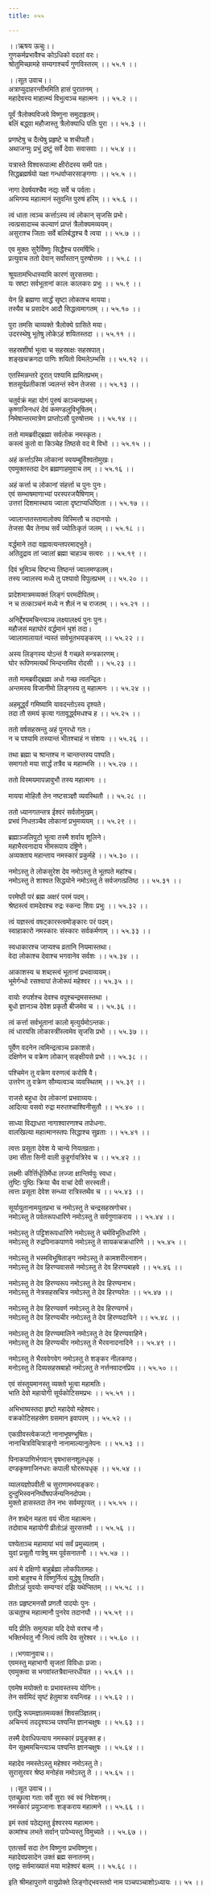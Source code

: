 ```yaml
---
title: ०५५

---
```

।।ऋषय ऊचुः।।  
गुणकर्मप्रभावैश्च कोऽधिको वदतां वरः।  
श्रोतुमिच्छामहे सम्यगाश्चर्यं गुणविस्तरम् ।। ५५.१ ।।  
  
।।सूत उवाच।।  
अत्राप्युदाहरन्तीममिति हासं पुरातनम् ।  
महादेवस्य माहात्म्यं विभुत्वञ्च महात्मनः ।। ५५.२ ।।  
  
पूर्वं त्रैलोक्यविजये विष्णुना समुदाहृतम्।  
बलिं बद्ध्वा महौजास्तु त्रैलोक्याधि पतिः पुरा ।। ५५.३ ।।  
  
प्रणष्टेषु च दैत्येषु प्रहृष्टे च शचीपतौ।  
अथाजग्मुः प्रभुं द्रष्टुं सर्वे देवाः सवासवाः ।। ५५.४ ।।  
  
यत्रास्ते विश्वरूपात्मा क्षीरोदस्य समी पतः।  
सिद्धब्रह्मर्षयो यक्षा गन्धर्वाप्सरसाङ्गणाः ।। ५५.५ ।।  
  
नागा देवर्षयश्चैव नद्यः सर्वे च पर्वताः।  
अभिगम्य महात्मानं स्तुवन्ति पुरुषं हरिम् ।। ५५.६ ।।  
  
त्वं धाता त्वञ्च कर्त्ताऽस्य त्वं लोकान् सृजसि प्रभो।  
त्वत्प्रसादाच्च कल्याणं प्राप्तं त्रैलोक्यमव्ययम्।  
असुराश्च जिताः सर्वे बलिर्बद्धश्च वै त्वया ।। ५५.७ ।।  
  
एव मुक्तः सुरैर्विष्णुः सिद्धैश्च परमर्षिभिः।  
प्रत्युवाच ततो देवान् सर्वांस्तान् पुरुषोत्तमः ।। ५५.८ ।।  
  
श्रूयतामभिधास्यामि कारणं सुरसत्तमाः।  
यः स्रष्टा सर्वभूतानां कालः कालकरः प्रभुः ।। ५५.९ ।।  
  
येन हि ब्रह्मणा सार्द्धं सृष्टा लोकाश्च मायया।  
तस्यैव च प्रसादेन आदौ सिद्धत्वमागतम् ।। ५५.१० ।।  
  
पुरा तमसि चाव्यक्ते त्रैलोक्ये ग्रासिते मया।  
उदरस्थेषु भूतेषु लोकेऽहं शयितस्तदा ।। ५५.११ ।।  
  
सहस्रशीर्षा भूत्वा च सहस्राक्षः सहस्रपात्।  
शङ्खचक्रगदा पाणिः शयितो विमलेऽम्भसि ।। ५५.१२ ।।  
  
एतस्मिन्नन्तरे दूरात् पश्यामि ह्यमितप्रभम्।  
शतसूर्यप्रतीकाशं ज्वलन्तं स्वेन तेजसा ।। ५५.१३ ।।  
  
चतुर्वक्रं महा योगं पुरुषं काञ्चनप्रभम्।  
कृष्णाजिनधरं देवं कमण्डलुविभूषितम्।  
निमेषान्तरमात्रेण प्राप्तोऽसौ पुरुषोत्तमः ।। ५५.१४ ।।  
  
ततो मामब्रवीद्ब्रह्मा सर्वलोक नमस्कृतः।  
कस्त्वं कुतो वा किञ्चेह तिष्ठसे वद मे विभो ।। ५५.१५ ।।  
  
अहं कर्त्ताऽस्मि लोकानां स्वयम्बूर्विश्वतोमुखः।  
एवमुक्तस्तदा देन ब्रह्मणाहमुवाच तम् ।। ५५.१६ ।।  
  
अहं कर्त्ता च लोकानां संहर्त्ता च पुनः पुनः।  
एवं सम्भाषमाणाभ्यां परस्परजयैषिणाम्।  
उत्तरां दिशमास्थाय ज्वाला दृष्टाप्यधिष्ठिता ।। ५५.१७ ।।  
  
ज्वालान्ततस्तामालोक्य विस्मित्तौ च तदानयोः ।  
तेजसा चैव तेनाथ सर्वं ज्योतिःकृतं जलम् ।। ५५.१८ ।।  
  
वर्द्धमाने तदा वह्नावत्यन्तपरमाद्भुते।  
अतिदुद्राव तां ज्वालां ब्रह्मा चाहञ्च सत्वरः ।। ५५.१९ ।।  
  
दिवं भूमिञ्च विष्टभ्य तिष्ठन्तं ज्वालमण्डलम्।  
तस्य ज्वालस्य मध्ये तु पश्यावो विपुलप्रभम् ।। ५५.२० ।।  
  
प्रादेशमात्रमव्यक्तं लिङ्गं परमदीपितम्।  
न च तत्काञ्चनं मध्ये न शैलं न च राजतम् ।। ५५.२१ ।।  
  
अनिर्द्देश्यमचिन्त्यञ्च लक्ष्यालक्ष्यं पुनः पुनः।  
महौजसं महाघोरं वर्द्धमानं भृशं तदा।  
ज्वालामालायतं न्यस्तं सर्वभूतभयङ्करम् ।। ५५.२२ ।।  
  
अस्य लिङ्गस्य योऽन्तं वै गच्छते मन्त्रकारणम्।  
घोर रूपिणमत्यर्थं भिन्दन्तमिव रोदसी ।। ५५.२३ ।।  
  
ततो मामब्रवीद्ब्रह्मा अधो गच्छ त्वतन्द्रितः।  
अन्तमस्य विजानीमो लिङ्गस्य तु महात्मनः ।। ५५.२४ ।।  
  
अहमूर्द्ध्वं गमिष्यामि यावदन्तोऽस्य दृश्यते।  
तदा तौ समयं कृत्वा गतावूर्द्ध्वमधश्च ह ।। ५५.२५ ।।  
  
ततो वर्षसहस्रन्तु अहं पुनरधो गतः।  
न च पश्यामि तस्यान्तं भीतश्चाहं न संशयः ।। ५५.२६ ।।  
  
तथा ब्रह्मा च श्रान्तश्च न चान्तन्तस्य पश्यति।  
समागतो मया सार्द्धं तत्रैव च महाम्भसि ।। ५५.२७ ।।  
  
ततो विस्मयमापन्नावुभौ तस्य महात्मनः ।।  
  
मायया मोहितौ तेन नष्टसञ्ज्ञौ व्यवस्थितौ ।। ५५.२८ ।।  
  
ततो ध्यानगतन्तत्र ईश्वरं सर्वतोमुखम्।  
प्रभवं निधऩञ्चैव लोकानां प्रभुमव्ययम् ।। ५५.२९ ।।  
  
ब्रह्माञ्जलिपुटो भूत्वा तस्मै शर्वाय शूलिने।  
महाभैरवनादाय भीमरूपाय दंष्ट्रिणे।  
अव्यक्ताय महान्ताय नमस्कारं प्रकुर्महे ।। ५५.३० ।।  
  
नमोऽस्तु ते लोकसुरेश देव नमोऽस्तु ते भूतपते महांश्च।  
नमोऽस्तु ते शाश्वत सिद्धयोने नमोऽस्तु ते सर्वजगत्प्रतिष्ठ ।। ५५.३१ ।।  
  
परमेष्ठी परं ब्रह्म अक्षरं परमं पदम्।  
श्रेष्ठस्त्वं वामदेवश्च रुद्रः स्कन्दः शिवः प्रभुः ।। ५५.३२ ।।  
  
त्वं यज्ञस्त्वं वषट्‌कारस्त्वमोङ्कारः परं पदम्।  
स्वाहाकारो नमस्कारः संस्कारः सर्वकर्मणाम् ।। ५५.३३ ।।  
  
स्वधाकारश्च जाप्यश्च व्रतानि नियमास्तथा।  
वेदा लोकाश्च देवाश्च भगवानेव सर्वशः ।। ५५.३४ ।।  
  
आकाशस्य च शब्दस्त्वं भूतानां प्रभवाव्ययम्।  
भूमेर्गन्धो रसश्वापां तेजोरूपं महेश्वर ।। ५५.३५ ।।  
  
वायोः रुपर्शश्च देवश्च वपुश्चन्द्रमसस्तथा ।  
बुधो ज्ञानञ्च देवेश प्रकृतौ बीजमेव च ।। ५५.३६ ।।  
  
त्वं कर्त्ता सर्वभूतानां कालो मृत्युर्यमोऽन्तकः।  
त्वं धारयसि लोकास्त्रींस्त्वमेव सृजसि प्रभो ।। ५५.३७ ।।  
  
पूर्वेण वदनेन त्वमिन्द्रत्वञ्च प्रकाशसे।  
दक्षिणेन च वक्रेण लोकान् सङ्क्षीयसे प्रभो ।। ५५.३८ ।।  
  
पश्चिमेन तु वक्रेण वरुणत्वं करोषि वै।  
उत्तरेण तु वक्रेण सौम्यत्वञ्च व्यवस्थितम् ।। ५५.३९ ।।  
  
राजसे बहुधा देव लोकानां प्रभवाव्ययः।  
आदित्या वसवो रुद्रा मरुतश्चाश्विनीसुतौ ।। ५५.४० ।।  
  
साध्या विद्याधरा नागाश्वारणाश्च तपोधनाः.  
वालखिल्या महात्मानस्तपः सिद्धाश्च सुव्रताः ।। ५५.४१ ।।  
  
त्वत्तः प्रसूता देवेश ये चान्ये नियतव्रताः।  
उमा सीता सिनी वाली कुहूर्गायत्रिरेव च ।। ५५.४२ ।।  
  
लक्ष्मीः कीर्त्तिर्धृतिर्मेधा लज्जा क्षान्तिर्वपुः स्वधा।  
तुष्टिः पुष्ठिः क्रिया चैव वाचां देवी सरस्वती।  
त्वत्तः प्रसूता देवेश सन्ध्या रात्रिस्तथैव च ।। ५५.४३ ।।  
  
सूर्यायुतानामयुतप्रभा च नमोऽस्तु ते चन्द्रसहस्रगोचर।  
नमोऽस्तु ते पर्वतरूपधारिणे नमोऽस्तु ते सर्वगुणाकराय ।। ५५.४४ ।।  
  
नमोऽस्तु ते पट्टिशरूपधारिणे नमोऽस्तु ते चर्मविभूतिधारिणे ।  
नमोऽस्तु ते रुद्रपिनाकपाणये नमोऽस्तु ते सायकचक्रधारिणे ।। ५५.४५ ।।  
  
नमोऽस्तु ते भस्मविभूषिताङ्ग नमोऽस्तु ते कामशरीरनाशन।  
नमोऽस्तु ते देव हिरण्यवाससे नमोऽस्तु ते देव हिरण्यबाहवे ।। ५५.४६ ।।  
  
नमोऽस्तु ते देव हिरण्यरूप नमोऽस्तु ते देव हिरण्यनाभ।  
नमोऽस्तु ते नेत्रसहस्रचित्र नमोऽस्तु ते देव हिरण्यरेतः ।। ५५.४७ ।।  
  
नमोऽस्तु ते देव हिरण्यवर्ण नमोऽस्तु ते देव हिरण्यगर्भ।  
नमोऽस्तु ते देव हिरण्यचीर नमोऽस्तु ते देव हिरण्यदायिने ।। ५५.४८ ।।  
  
नमोऽस्तु ते देव हिरण्यमालिने नमोऽस्तु ते देव हिरण्यवाहिने।  
नमोऽस्तु ते देव हिरण्यचीर नमोऽस्तु ते भैरवनादनादिने ।। ५५.४९ ।।  
  
नमोऽस्तु ते भैरववेगवेग नमोऽस्तु ते शङ्कर नीलकण्ठ।  
मनोऽस्तु ते दिव्यसहस्रबाहो नमोऽस्तु ते नर्त्तनवादनप्रिय ।। ५५.५० ।।  
  
एवं संस्तूयमानस्तु व्यक्तो भूत्वा महामतिः।  
भाति देवो महायोगी सूर्यकोटिसमप्रभः ।। ५५.५१ ।।  
  
अभिभाष्यस्तदा हृष्टो महादेवो महेश्वरः।  
वक्रकोटिसहस्रेण ग्रसमान इवापरम् ।। ५५.५२ ।।  
  
एकग्रीवस्त्वेकजटो नानाभूषण्भूषितः।  
नानाचित्रविचित्राङ्गो नानामाल्यानुलेपनः ।। ५५.५३ ।।  
  
पिनाकपाणिर्भगवान् वृषभासनशूलधृक् ।  
दण्डकृष्णाजिनधरः कपाली घोररूपधृक् ।। ५५.५४ ।।  
  
व्यालयज्ञोपवीती च सुराणामभयङ्करः।  
दुन्दुभिस्वननिर्घोषपर्जन्यनिनदोपमः।  
मुक्तो हासस्तदा तेन नभः सर्वमपूरयत् ।। ५५.५५ ।।  
  
तेन शब्देन महता वयं भीता महात्मनः।  
तदोवाच महायोगी प्रीतोऽहं सुरसत्तमौ ।। ५५.५६ ।।  
  
पश्येताञ्च महामायां भयं सर्वं प्रमुच्यताम् ।  
युवां प्रसूतौ गात्रेषु मम पूर्वसनातनौ ।। ५५.५७ ।।  
  
अयं मे दक्षिणो बाहुर्ब्रह्मा लोकपितामहः।  
वामो बाहुश्च मे विष्णुर्नित्यं युद्धेषु तिष्ठति।  
प्रीतोऽहं युवयोः सम्यग्वरं दझि यथेप्सितम् ।। ५५.५८ ।।  
  
ततः प्रहृष्टमनसौ प्रणतौ पादयोः पुनः ।  
ऊचतुश्च महात्मानौ पुनरेव तदानघौ ।। ५५.५९ ।।  
  
यदि प्रीतिः समुत्पन्ना यदि देयो वरश्च नौ।  
भक्तिर्भवतु नौ नित्यं त्वयि देव सुरेश्वर ।। ५५.६० ।।  
  
।।भगवानुवाच।।  
एवमस्तु महाभागौ सृजतां विविधाः प्रजाः।  
एवमुक्त्वा स भगवांस्तत्रैवान्तरधीयत ।। ५५.६१ ।।  
  
एवमेष मयोक्तो वः प्रभावस्तस्य योगिनः।  
तेन सर्वमिदं सृष्टं हेतुमात्रा वयन्त्विह ।। ५५.६२ ।।  
  
एतद्धि रूपमज्ञातमव्यक्तं शिवसञ्ज्ञितम्।  
अचिन्त्यं तददृश्यञ्च पश्यन्ति ज्ञानचक्षुषः ।। ५५.६३ ।।  
  
तस्मै देवाधिपत्याय नमस्कारं प्रयुङ्क्त ह।  
येन सूक्ष्ममचिन्त्यञ्च पश्यन्ति ज्ञानचक्षुषः ।। ५५.६४ ।।  
  
महादेव नमस्तेऽस्तु महेश्वर नमोऽस्तु ते।  
सुरासुरवर श्रेष्ठ मनोहंस नमोऽस्तु ते ।। ५५.६५ ।।  
  
।।सूत उवाच।।  
एतच्छ्रुत्वा गताः सर्वे सुराः स्वं स्वं निवेशनम्।  
नमस्कारं प्रयुञ्जानाः शङ्कराय महात्मने ।। ५५.६६ ।।  
  
इमं स्तवं पठेद्यस्तु ईश्वरस्य महात्मनः।  
कामांश्च लभते सर्वान् पापेभ्यस्तु विमुच्यते ।। ५५.६७ ।।  
  
एतत्सर्वं सदा तेन विष्णुना प्रभविष्णुना।  
महादेवप्रसादेन उक्तं ब्रह्म सनातनम्।  
एतद्वः सर्वमाख्यातं मया माहेश्वरं बलम् ।। ५५.६८ ।।  
  
इति श्रीमहापुराणे वायुप्रोक्ते लिङ्गोद्भवस्तवो नाम पञ्चपञ्चाशोऽध्यायः ।। ५५ ।।